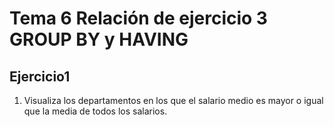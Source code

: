 # Tema 6 Relación de ejercicio 3 GROUP BY y HAVING

## Ejercicio1

1. Visualiza los departamentos en los que el salario medio es mayor o igual que la media de todos los salarios.
